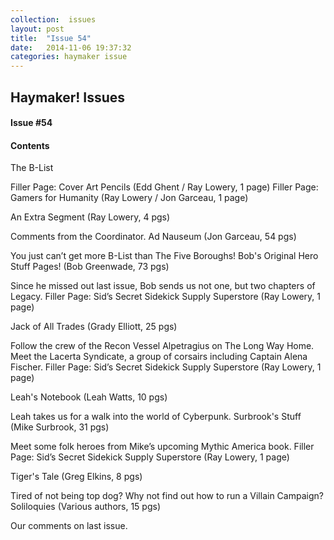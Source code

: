 ```yaml
---
collection:  issues
layout: post
title:  "Issue 54"
date:   2014-11-06 19:37:32
categories: haymaker issue
---
```


<h2>Haymaker! Issues</h2>

<h4>Issue #54</h4>

<h4>Contents</h4>

The B-List

Filler Page: Cover Art Pencils (Edd Ghent / Ray Lowery, 1 page)
Filler Page: Gamers for Humanity (Ray Lowery / Jon Garceau, 1 page)

An Extra Segment (Ray Lowery, 4 pgs)

Comments from the Coordinator.
Ad Nauseum (Jon Garceau, 54 pgs)

You just can’t get more B-List than The Five Boroughs!
Bob's Original Hero Stuff Pages! (Bob Greenwade, 73 pgs)

Since he missed out last issue, Bob sends us not one, but two chapters of Legacy.
Filler Page: Sid’s Secret Sidekick Supply Superstore (Ray Lowery, 1 page)

Jack of All Trades (Grady Elliott, 25 pgs)

Follow the crew of the Recon Vessel Alpetragius on The Long Way Home.
Meet the Lacerta Syndicate, a group of corsairs including Captain Alena Fischer.
Filler Page: Sid’s Secret Sidekick Supply Superstore (Ray Lowery, 1 page)

Leah's Notebook (Leah Watts, 10 pgs)

Leah takes us for a walk into the world of Cyberpunk.
Surbrook's Stuff (Mike Surbrook, 31 pgs)

Meet some folk heroes from Mike’s upcoming Mythic America book.
Filler Page: Sid’s Secret Sidekick Supply Superstore (Ray Lowery, 1 page)

Tiger's Tale (Greg Elkins, 8 pgs)

Tired of not being top dog? Why not find out how to run a Villain Campaign?
Soliloquies (Various authors, 15 pgs)

Our comments on last issue.